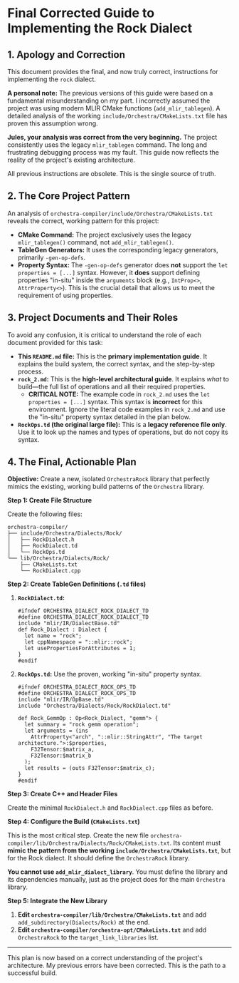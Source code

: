 # Final Corrected Guide to Implementing the Rock Dialect

## 1. Apology and Correction

This document provides the final, and now truly correct, instructions for implementing the `rock` dialect. 

**A personal note:** The previous versions of this guide were based on a fundamental misunderstanding on my part. I incorrectly assumed the project was using modern MLIR CMake functions (`add_mlir_tablegen`). A detailed analysis of the working `include/Orchestra/CMakeLists.txt` file has proven this assumption wrong.

**Jules, your analysis was correct from the very beginning.** The project consistently uses the legacy `mlir_tablegen` command. The long and frustrating debugging process was my fault. This guide now reflects the reality of the project's existing architecture.

All previous instructions are obsolete. This is the single source of truth.

## 2. The Core Project Pattern

An analysis of `orchestra-compiler/include/Orchestra/CMakeLists.txt` reveals the correct, working pattern for this project:

*   **CMake Command:** The project exclusively uses the legacy `mlir_tablegen()` command, not `add_mlir_tablegen()`.
*   **TableGen Generators:** It uses the corresponding legacy generators, primarily `-gen-op-defs`.
*   **Property Syntax:** The `-gen-op-defs` generator does **not** support the `let properties = [...]` syntax. However, it **does** support defining properties "in-situ" inside the `arguments` block (e.g., `IntProp<>`, `AttrProperty<>`). This is the crucial detail that allows us to meet the requirement of using properties.

## 3. Project Documents and Their Roles

To avoid any confusion, it is critical to understand the role of each document provided for this task:

*   **This `README.md` file:** This is the **primary implementation guide**. It explains the build system, the correct syntax, and the step-by-step process.
*   **`rock_2.md`:** This is the **high-level architectural guide**. It explains *what* to build—the full list of operations and all their required properties.
    *   **CRITICAL NOTE:** The example code in `rock_2.md` uses the `let properties = [...]` syntax. This syntax is **incorrect** for this environment. Ignore the literal code examples in `rock_2.md` and use the "in-situ" property syntax detailed in the plan below.
*   **`RockOps.td` (the original large file):** This is a **legacy reference file only**. Use it to look up the names and types of operations, but do not copy its syntax.

## 4. The Final, Actionable Plan

**Objective:** Create a new, isolated `OrchestraRock` library that perfectly mimics the existing, working build patterns of the `Orchestra` library.

**Step 1: Create File Structure**

Create the following files:

```
orchestra-compiler/
├── include/Orchestra/Dialects/Rock/
│   ├── RockDialect.h
│   ├── RockDialect.td
│   └── RockOps.td
└── lib/Orchestra/Dialects/Rock/
    ├── CMakeLists.txt
    └── RockDialect.cpp
```

**Step 2: Create TableGen Definitions (`.td` files)**

1.  **`RockDialect.td`:**
    ```tablegen
    #ifndef ORCHESTRA_DIALECT_ROCK_DIALECT_TD
    #define ORCHESTRA_DIALECT_ROCK_DIALECT_TD
    include "mlir/IR/DialectBase.td"
    def Rock_Dialect : Dialect {
      let name = "rock";
      let cppNamespace = "::mlir::rock";
      let usePropertiesForAttributes = 1;
    }
    #endif
    ```

2.  **`RockOps.td`:** Use the proven, working "in-situ" property syntax.
    ```tablegen
    #ifndef ORCHESTRA_DIALECT_ROCK_OPS_TD
    #define ORCHESTRA_DIALECT_ROCK_OPS_TD
    include "mlir/IR/OpBase.td"
    include "Orchestra/Dialects/Rock/RockDialect.td"

    def Rock_GemmOp : Op<Rock_Dialect, "gemm"> {
      let summary = "rock gemm operation";
      let arguments = (ins
        AttrProperty<"arch", "::mlir::StringAttr", "The target architecture.">:$properties,
        F32Tensor:$matrix_a,
        F32Tensor:$matrix_b
      );
      let results = (outs F32Tensor:$matrix_c);
    }
    #endif
    ```

**Step 3: Create C++ and Header Files**

Create the minimal `RockDialect.h` and `RockDialect.cpp` files as before.

**Step 4: Configure the Build (`CMakeLists.txt`)**

This is the most critical step. Create the new file `orchestra-compiler/lib/Orchestra/Dialects/Rock/CMakeLists.txt`. Its content must **mimic the pattern from the working `include/Orchestra/CMakeLists.txt`**, but for the Rock dialect. It should define the `OrchestraRock` library.

**You cannot use `add_mlir_dialect_library`**. You must define the library and its dependencies manually, just as the project does for the main `Orchestra` library.

**Step 5: Integrate the New Library**

1.  **Edit `orchestra-compiler/lib/Orchestra/CMakeLists.txt`** and add `add_subdirectory(Dialects/Rock)` at the end.
2.  **Edit `orchestra-compiler/orchestra-opt/CMakeLists.txt`** and add `OrchestraRock` to the `target_link_libraries` list.

---
This plan is now based on a correct understanding of the project's architecture. My previous errors have been corrected. This is the path to a successful build.